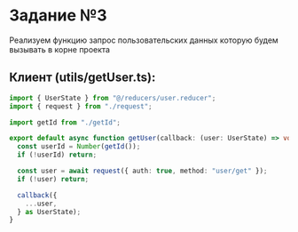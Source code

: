 # Задание №3

Реализуем функцию запрос пользовательских данных которую будем вызывать в корне проекта

## Клиент (utils/getUser.ts):

```typescript
import { UserState } from "@/reducers/user.reducer";
import { request } from "./request";

import getId from "./getId";

export default async function getUser(callback: (user: UserState) => void) {
  const userId = Number(getId());
  if (!userId) return;

  const user = await request({ auth: true, method: "user/get" });
  if (!user) return;

  callback({
    ...user,
  } as UserState);
}
```
